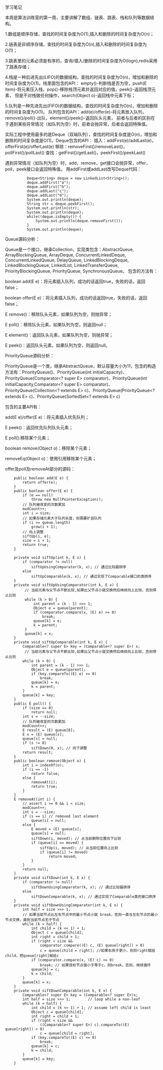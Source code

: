 学习笔记

本周是算法训练营的第一周，主要讲解了数组、链表、跳表、栈和队列等数据结构。

1.数组是顺序存储，查找的时间复杂度为O(1),插入和删除的时间复杂度为O(n)；

2.链表是非顺序存储，查找的时间复杂度为O(n),插入和删除的时间复杂度为O(1)；

3.跳表里的元素必须是有序的，查询/插入/删除的时间复杂度为O(logn),redis采用了跳表存储；

4.栈是一种后进先出(LIFO)的数据结构，查找的时间复杂度为O(n)，增加和删除的时间复杂度为O(1)。栈里面包含的API：
empty()-判断栈是否为空，push(E item)-将元素压入栈，pop()-移除栈顶元素并返回对应的值，peek()-返回栈顶元素，
但是不对栈做任何操作，search(Object o)-返回栈中元素下标；

5.队列是一种先进先出(FIFO)的数据结构，查找的时间复杂度为O(n)，增加和删除的时间复杂度为O(1)。
队列包含的API：add(e)/offer(e)-将元素放入队列，remove()/poll()-出队，element()/peek()-返回队头元素，
前者与后者的区别在于遇到某些异常情况（如队列为空）时，前者会抛异常，后者会返回特殊值。

实际工程中使用最多的是Deque（双端队列），查找的时间复杂度是O(n)，增加和删除的时间复杂度是O(1)。Deque包含的API：
插入：addFirst(e)/addLast(e)，offerFirst(e)/offerLast(e)
移除：removeFirst()/removeLast()，pollFirst()/pollLast()
查找：getFirst()/getLast()，peekFirst()/peekLast()

遇到异常情况（如队列为空）时，add，remove，get接口会抛异常，offer，poll，peek接口会返回特殊值。
用addFirst或addLast改写Deque代码：
```
          Deque<String> deque = new LinkedList<String>();
          deque.addFirst("a");
          deque.addFirst("b");
          deque.addLast("c");
          deque.addLast("d");
          System.out.println(deque);
          String str = deque.peekFirst();
          System.out.println(str);
          System.out.println(deque);
          while(!deque.isEmpty()) {
              System.out.println(deque.removeFirst());
          }
          System.out.println(deque);
```
Queue源码分析：

Queue是一个接口，继承Collection，实现类包含：AbstractQueue, ArrayBlockingQueue, ArrayDeque, ConcurrentLinkedDeque, ConcurrentLinkedQueue, DelayQueue, LinkedBlockingDeque, LinkedBlockingQueue, LinkedList, LinkedTransferQueue, PriorityBlockingQueue, PriorityQueue, SynchronousQueue。
包含的方法有：

boolean add(E e)：将元素插入队列，成功的话返回true，失败的话，返回false；

boolean offer(E e)：将元素插入队列，成功的话返回true，失败的话，返回false；

E remove()：移除队头元素，如果队列为空，则抛异常；

E poll()：移除队头元素，如果队列为空，则返回null；

E element()：返回队头元素，如果队列为空，则抛异常；

E peek()：返回队头元素，如果队列为空，则返回null。

PriorityQueue源码分析：

PriorityQueue是一个类，继承AbstractQueue，默认容量大小为11，包含的构造方法有：PriorityQueue()、PriorityQueue(int initialCapacity)、
PriorityQueue(Comparator<? super E> comparator)、PriorityQueue(int initialCapacity,Comparator<? super E> comparator)、
PriorityQueue(Collection<? extends E> c)、PriorityQueue(PriorityQueue<? extends E> c)、PriorityQueue(SortedSet<? extends E> c)

包含的主要API有：

add(E e)/offer(E e)：将元素插入优先队列；

E peek()：返回优先队列队头元素；

E poll():移除某个元素；

boolean remove(Object o)：移除某个元素；

removeEq(Object o)：使用引用移除某个元素；

offer及poll及removeAt部分的源码：

```
    public boolean add(E e) {
        return offer(e);
    }
    public boolean offer(E e) {
        if (e == null)
            throw new NullPointerException();
        // 队列被改变的次数累加
        modCount++;
        int i = size;
        // 如果存储元素大于队列长度，则需要扩容队列
        if (i >= queue.length)
            grow(i + 1);
        // 向上调整
        siftUp(i, e);
        size = i + 1;
        return true;
    }
    
    private void siftUp(int k, E x) {
        if (comparator != null)
            siftUpUsingComparator(k, x); // 通过比较器排序
        else
            siftUpComparable(k, x); // 通过实现了Comparable接口的类排序
    }
    private void siftUpUsingComparator(int k, E x) {
         // 当前元素与父节点不断比较,如果比父节点小就交换然后继续向上比较，否则停止比较
         while (k > 0) {
             int parent = (k - 1) >>> 1;
             Object e = queue[parent];
             if (comparator.compare(x, (E) e) >= 0)
                 break;
             queue[k] = e;
             k = parent;
         }
         queue[k] = x;
    }
    private void siftUpComparable(int k, E x) {
        Comparable<? super E> key = (Comparable<? super E>) x;
         // 当前元素与父节点不断比较,如果比父节点小就交换然后继续向上比较，否则停止比较
        while (k > 0) {
            int parent = (k - 1) >>> 1;
            Object e = queue[parent];
            if (key.compareTo((E) e) >= 0)
                break;
            queue[k] = e;
            k = parent;
        }
        queue[k] = key;
    }
    public E poll() {
        if (size == 0)
            return null;
        int s = --size;
        // 队列被改变的次数累加
        modCount++;
        E result = (E) queue[0];
        E x = (E) queue[s];
        queue[s] = null;
        if (s != 0)
            siftDown(0, x); // 向下调整
        return result;
    }
    public boolean remove(Object o) {
        int i = indexOf(o);
        if (i == -1)
            return false;
        else {
            removeAt(i);
            return true;
        }
    }
    E removeAt(int i) {
        // assert i >= 0 && i < size;
        modCount++;
        int s = --size;
        if (s == i) // removed last element
            queue[i] = null;
        else {
            E moved = (E) queue[s];
            queue[s] = null;
            siftDown(i, moved); // 从当前删除位置向下比较
            if (queue[i] == moved) {
                siftUp(i, moved); // 从当前位置向上比较
                if (queue[i] != moved)
                    return moved;
            }
        }
        return null;
    }
    private void siftDown(int k, E x) {
        if (comparator != null)
            siftDownUsingComparator(k, x); // 通过比较器排序
        else
            siftDownComparable(k, x); // 通过实现了Comparable类的接口排序
    }
    private void siftDownUsingComparator(int k, E x) {
        int half = size >>> 1;
        // 如果当前节点比左右节点中的最小节点小就 break，否则一直与左右节点的最小节点交换，直到当前节点无子节点
        while (k < half) {
            int child = (k << 1) + 1;
            Object c = queue[child];
            int right = child + 1;
            if (right < size &&
                comparator.compare((E) c, (E) queue[right]) > 0)
                c = queue[child = right]; //如果右孩子更小，则将right赋给child，把queue[right]赋给c
            if (comparator.compare(x, (E) c) <= 0)
                break; // 如果目标节点值小于等于c，则break，否则，继续循环
            queue[k] = c;
            k = child;
        }
        queue[k] = x;
    }
    private void siftDownComparable(int k, E x) {
        Comparable<? super E> key = (Comparable<? super E>)x;
        int half = size >>> 1;        // loop while a non-leaf
        while (k < half) {
            int child = (k << 1) + 1; // assume left child is least
            Object c = queue[child];
            int right = child + 1;
            if (right < size &&
                ((Comparable<? super E>) c).compareTo((E) queue[right]) > 0)
                c = queue[child = right];
            if (key.compareTo((E) c) <= 0)
                break;
            queue[k] = c;
            k = child;
        }
        queue[k] = key;
    }
```


